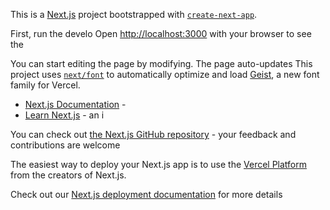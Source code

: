 This is a [Next.js](https://nextjs.org) project bootstrapped with [`create-next-app`](https://nextjs.org/docs/app/api-reference/cli/create-next-app).

First, run the develo
Open [http://localhost:3000](http://localhost:3000) with your browser to see the

You can start editing the page by modifying. The page auto-updates
This project uses [`next/font`](https://nextjs.org/docs/app/building-your-application/optimizing/fonts) to automatically optimize and load [Geist](https://vercel.com/font), a new font family for Vercel.

- [Next.js Documentation](https://nextjs.org/docs) - 
- [Learn Next.js](https://nextjs.org/learn) - an i

You can check out [the Next.js GitHub repository](https://github.com/vercel/next.js) - your feedback and contributions are welcome

The easiest way to deploy your Next.js app is to use the [Vercel Platform](https://vercel.com/new?utm_medium=default-template&filter=next.js&utm_source=create-next-app&utm_campaign=create-next-app-readme) from the creators of Next.js.

Check out our [Next.js deployment documentation](https://nextjs.org/docs/app/building-your-application/deploying) for more details
